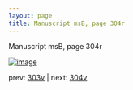 ```yaml
---
layout: page
title: Manuscript msB, page 304r
---
```


Manuscript msB, page 304r

[![image](http://www.homermultitext.org/iipsrv?OBJ=IIP,1.0&FIF=/project/homer/pyramidal/deepzoom/hmt/vbbifolio/pending/vb_303v_304r.tif&WID=100&CVT=JPEG)](http://www.homermultitext.org/ict2/?urn=urn:cite2:hmt:vbbifolio.pending:vb_303v_304r)

prev:  [303v](../303v) | next:  [304v](../304v)

